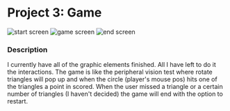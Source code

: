 # Project 3: Game

![start screen](/media/titleScreen.gif)
![game screen](/media/gameScreen.gif)
![end screen](/media/endScreen.gif)



### Description

I currently have all of the graphic elements finished. All I have left to do it the interactions. The game is like the peripheral vision test where rotate triangles will pop up and when the circle (player's mouse pos) hits one of the triangles a point in scored. When the user missed a triangle or a certain number of triangles (I haven't decided) the game will end with the option to restart.